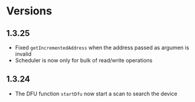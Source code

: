 # Versions

## 1.3.25

- Fixed `getIncrementedAddress` when the address passed as argumen is invalid
- Scheduler is now only for bulk of read/write operations

## 1.3.24

- The DFU function `startDfu` now start a scan to search the device
